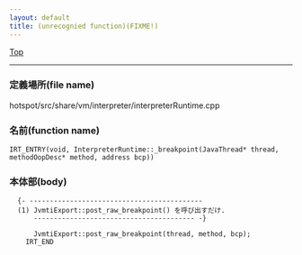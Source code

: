 ```yaml
---
layout: default
title: (unrecognied function)(FIXME!)
---
```

[Top](../index.html)

--- 
### 定義場所(file name)
hotspot/src/share/vm/interpreter/interpreterRuntime.cpp

### 名前(function name)
```
IRT_ENTRY(void, InterpreterRuntime::_breakpoint(JavaThread* thread, methodOopDesc* method, address bcp))
```

### 本体部(body)
```
  {- -------------------------------------------
  (1) JvmtiExport::post_raw_breakpoint() を呼び出すだけ.
      ---------------------------------------- -}

	  JvmtiExport::post_raw_breakpoint(thread, method, bcp);
	IRT_END
	
```


